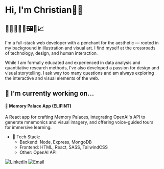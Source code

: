 # Hi, I'm Christian👋🏽

## 🌻👨🏽‍💻🎨🖼️📐📈

I'm a full-stack web developer with a penchant for the aesthetic — rooted in my background in illustration and visual art. I find myself at the crossroads of technology, design, and human interaction.

While I am formally educated and experienced in data analysis and quantitative research methods, I've also developed a passion for design and visual storytelling. I ask way too many questions and am always exploring the interactive and visual elements of the web.

## 🌱 I'm currently working on...

#### 🐘 Memory Palace App (ELIFINT)

A React app for crafting Memory Palaces, integrating OpenAI's API to generate mnemonics and visual imagery, and offering voice-guided tours for immersive learning.

- 🧰 Tech Stack:
  - Backend: Node, Express, MongoDB
  - Frontend: HTML, React, SASS, TailwindCSS
  - Other: OpenAI API

[![LinkedIn](https://img.shields.io/badge/-LinkedIn-black.svg?style=flat-square&logo=linkedin&colorB=555)](https://www.linkedin.com/in/christiandreyes/)
[![Email](https://img.shields.io/badge/Email-Christian.dreyes%40gmail.com-blue)](mailto:Christian.dreyes@gmail.com)
